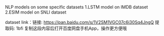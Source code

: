 NLP models on some specific datasets
1.LSTM model on IMDB dataset
2.ESIM model on SNLI dataset

dataset link：链接: https://pan.baidu.com/s/1V2SM1VGC07c6i30Sq4JngQ 提取码: 1bfi 复制这段内容后打开百度网盘手机App，操作更方便哦
